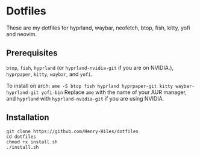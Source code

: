 # Dotfiles

These are my dotfiles for hyprland, waybar, neofetch, btop, fish, kitty, yofi and neovim.

## Prerequisites

`btop`, `fish`, `hyprland` (or `hyprland-nvidia-git` if you are on NVIDIA.), `hyprpaper`, `kitty`, `waybar`, and `yofi`.

To install on arch: `ame -S btop fish hyprland hyprpaper-git kitty waybar-hyprland-git yofi-bin`
Replace `ame` with the name of your AUR manager, and `hyprland` with `hyprland-nvidia-git` if you are using NVIDIA.

## Installation

```
git clone https://github.com/Henry-Hiles/dotfiles
cd dotfiles
chmod +x install.sh
./install.sh
```
